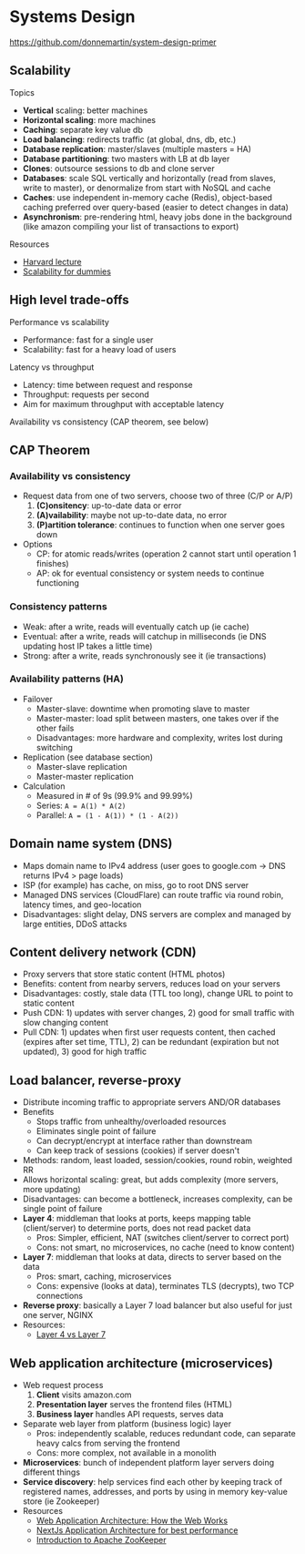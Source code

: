 # Systems Design
https://github.com/donnemartin/system-design-primer

## Scalability

Topics
- **Vertical** scaling: better machines
- **Horizontal scaling**: more machines
- **Caching**: separate key value db
- **Load balancing**: redirects traffic (at global, dns, db, etc.)
- **Database replication**: master/slaves (multiple masters = HA)
- **Database partitioning**: two masters with LB at db layer
- **Clones**: outsource sessions to db and clone server
- **Databases**: scale SQL vertically and horizontally (read from slaves, write to master), or denormalize from start with NoSQL and cache 
- **Caches**: use independent in-memory cache (Redis), object-based caching preferred over query-based (easier to detect changes in data)
- **Asynchronism**: pre-rendering html, heavy jobs done in the background (like amazon compiling your list of transactions to export)

Resources
- [Harvard lecture](https://www.youtube.com/watch?v=-W9F__D3oY4)
- [Scalability for dummies](https://web.archive.org/web/20220530193926/https://www.lecloud.net/tagged/scalability)

## High level trade-offs

Performance vs scalability
- Performance: fast for a single user
- Scalability: fast for a heavy load of users

Latency vs throughput
- Latency: time between request and response
- Throughput: requests per second
- Aim for maximum throughput with acceptable latency

Availability vs consistency (CAP theorem, see below)

## CAP Theorem
### Availability vs consistency
- Request data from one of two servers, choose two of three (C/P or A/P)
  1. **(C)onsitency**: up-to-date data or error
  2. **(A)vailability**: maybe not up-to-date data, no error
  3. **(P)artition tolerance**: continues to function when one server goes down
- Options
  - CP: for atomic reads/writes (operation 2 cannot start until operation 1 finishes)
  - AP: ok for eventual consistency or system needs to continue functioning

### Consistency patterns
- Weak: after a write, reads will eventually catch up (ie cache)
- Eventual: after a write, reads will catchup in milliseconds (ie DNS updating host IP takes a little time)
- Strong: after a write, reads synchronously see it (ie transactions)

### Availability patterns (HA)
- Failover
  - Master-slave: downtime when promoting slave to master
  - Master-master: load split between masters, one takes over if the other fails
  - Disadvantages: more hardware and complexity, writes lost during switching
- Replication (see database section)
  - Master-slave replication
  - Master-master replication
- Calculation
  - Measured in # of 9s (99.9% and 99.99%)
  - Series: `A = A(1) * A(2)`
  - Parallel: `A = (1 - A(1)) * (1 - A(2))`

## Domain name system (DNS)
- Maps domain name to IPv4 address (user goes to google.com -> DNS returns IPv4 > page loads)
- ISP (for example) has cache, on miss, go to root DNS server
- Managed DNS services (CloudFlare) can route traffic via round robin, latency times, and geo-location
- Disadvantages: slight delay, DNS servers are complex and managed by large entities, DDoS attacks

## Content delivery network (CDN)
- Proxy servers that store static content (HTML photos)
- Benefits: content from nearby servers, reduces load on your servers
- Disadvantages: costly, stale data (TTL too long), change URL to point to static content
- Push CDN: 1) updates with server changes, 2) good for small traffic with slow changing content
- Pull CDN: 1) updates when first user requests content, then cached (expires after set time, TTL), 2) can be redundant (expiration but not updated), 3) good for high traffic 


## Load balancer, reverse-proxy
- Distribute incoming traffic to appropriate servers AND/OR databases
- Benefits
  - Stops traffic from unhealthy/overloaded resources
  - Eliminates single point of failure
  - Can decrypt/encrypt at interface rather than downstream
  - Can keep track of sessions (cookies) if server doesn't
- Methods: random, least loaded, session/cookies, round robin, weighted RR
- Allows horizontal scaling: great, but adds complexity (more servers, more updating)
- Disadvantages: can become a bottleneck, increases complexity, can be single point of failure
- **Layer 4**: middleman that looks at ports, keeps mapping table (client/server) to determine ports, does not read packet data
  - Pros: Simpler, efficient, NAT (switches client/server to correct port)
  - Cons: not smart, no microservices, no cache (need to know content)
- **Layer 7**: middleman that looks at data, directs to server based on the data
  - Pros: smart, caching, microservices
  - Cons: expensive (looks at data), terminates TLS (decrypts), two TCP connections
- **Reverse proxy**: basically a Layer 7 load balancer but also useful for just one server, NGINX
- Resources:
  - [Layer 4 vs Layer 7](https://youtu.be/aKMLgFVxZYk)

## Web application architecture (microservices)
- Web request process
  1. **Client** visits amazon.com
  2. **Presentation layer** serves the frontend files (HTML)
  3. **Business layer** handles API requests, serves data
- Separate web layer from platform (business logic) layer
  - Pros: independently scalable, reduces redundant code, can separate heavy calcs from serving the frontend
  - Cons: more complex, not available in a monolith
- **Microservices**: bunch of independent platform layer servers doing different things
- **Service discovery**: help services find each other by keeping track of registered names, addresses, and ports by using in memory key-value store (ie Zookeeper)
- Resources
  - [Web Application Architecture: How the Web Works](https://www.altexsoft.com/blog/engineering/web-application-architecture-how-the-web-works/)
  - [NextJs Application Architecture for best performance](https://medium.com/@sushinpv/nextjs-application-architecture-for-best-performance-8f1d22e33ba1)
  - [Introduction to Apache ZooKeeper](https://www.allprogrammingtutorials.com/tutorials/introduction-to-apache-zookeeper.php)
